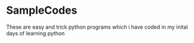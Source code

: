 # SampleCodes 
These are easy and trick python programs which i have coded in my inital days of learning python 
